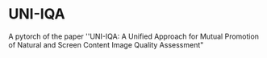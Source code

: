 # UNI-IQA
A pytorch of the paper ''UNI-IQA: A Unified Approach for Mutual Promotion of Natural and Screen Content Image Quality Assessment"
